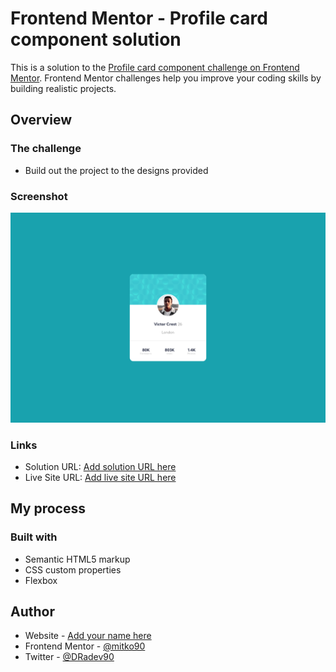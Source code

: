 # Frontend Mentor - Profile card component solution

This is a solution to the [Profile card component challenge on Frontend Mentor](https://www.frontendmentor.io/challenges/profile-card-component-cfArpWshJ). Frontend Mentor challenges help you improve your coding skills by building realistic projects. 



## Overview

### The challenge

- Build out the project to the designs provided

### Screenshot

![](./screenshot.png)


### Links

- Solution URL: [Add solution URL here](https://your-solution-url.com)
- Live Site URL: [Add live site URL here](https://storied-choux-77fabb.netlify.app/)

## My process

### Built with

- Semantic HTML5 markup
- CSS custom properties
- Flexbox



## Author

- Website - [Add your name here](https://www.your-site.com)
- Frontend Mentor - [@mitko90](https://www.frontendmentor.io/profile/mitko90)
- Twitter - [@DRadev90](https://www.twitter.com/dradev90)

